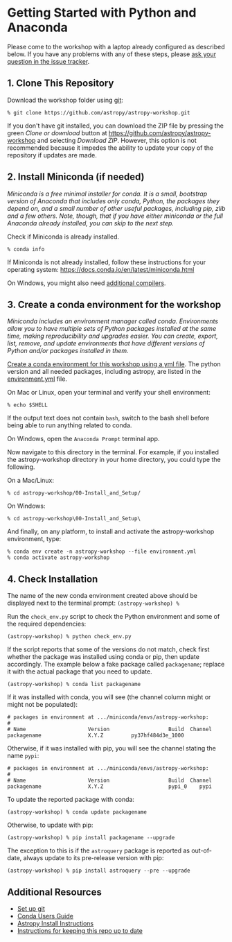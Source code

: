 # Getting Started with Python and Anaconda

Please come to the workshop with a laptop already configured as described below.
If you have any problems with any of these steps, please
[ask your question in the issue tracker](https://github.com/astropy/astropy-workshop/issues/new?assignees=&labels=workshop-question&template=question-from-workshop-participant.md&title=%5BQuestion%5D+Summarize+your+question+here).

## 1. Clone This Repository

Download the workshop folder using
[git](https://help.github.com/articles/set-up-git/):

    % git clone https://github.com/astropy/astropy-workshop.git

If you don't have git installed, you can download the ZIP file by pressing the
green *Clone or download* button at
https://github.com/astropy/astropy-workshop and selecting *Download ZIP*.
However, this option is not recommended because it impedes the ability to
update your copy of the repository if updates are made.

## 2. Install Miniconda (if needed)

*Miniconda is a free minimal installer for conda. It is a small, bootstrap
version of Anaconda that includes only conda, Python, the packages they depend
on, and a small number of other useful packages, including pip, zlib and a few
others. Note, though, that if you have either miniconda or the full Anaconda 
already installed, you can skip to the next step.*

Check if Miniconda is already installed.

    % conda info

If Miniconda is not already installed, follow these instructions for your
operating system: https://docs.conda.io/en/latest/miniconda.html

On Windows, you might also need
[additional compilers](https://github.com/conda/conda-build/wiki/Windows-Compilers).

## 3. Create a conda environment for the workshop

*Miniconda includes an environment manager called conda. Environments
allow you to have multiple sets of Python packages installed at the same 
time, making reproducibility and upgrades easier. You can create,
export, list, remove, and update environments that have different versions of
Python and/or packages installed in them.*

[Create a conda environment for this workshop using a yml file](https://conda.io/docs/user-guide/tasks/manage-environments.html#creating-an-environment-from-an-environment-yml-file).
The python version and all needed packages, including astropy, are listed in the
[environment.yml](https://github.com/astropy/astropy-workshop/blob/master/00-Install_and_Setup/environment.yml) file.

On Mac or Linux, open your terminal and verify your shell environment:

    % echo $SHELL

If the output text does not contain `bash`, switch to the bash shell before
being able to run anything related to conda.

On Windows, open the `Anaconda Prompt` terminal app.

Now navigate to this directory in the terminal. For example, if you installed
the astropy-workshop directory in your home directory, you could type the
following.

On a Mac/Linux:

    % cd astropy-workshop/00-Install_and_Setup/

On Windows:

    % cd astropy-workshop\00-Install_and_Setup\

And finally, on any platform, to install and activate the astropy-workshop
environment, type:

    % conda env create -n astropy-workshop --file environment.yml
    % conda activate astropy-workshop

## 4. Check Installation

The name of the new conda environment created above should be displayed next
to the terminal prompt: `(astropy-workshop) %`

Run the `check_env.py` script to check the Python environment and some of the
required dependencies:

    (astropy-workshop) % python check_env.py

If the script reports that some of the versions do not match, check first
whether the package was installed using conda or pip, then update accordingly.
The example below a fake package called `packagename`; replace it with the
actual package that you need to update.

    (astropy-workshop) % conda list packagename

If it was installed with conda, you will see (the channel column might or
might not be populated):

    # packages in environment at .../miniconda/envs/astropy-workshop:
    #
    # Name                    Version                   Build  Channel
    packagename               X.Y.Z         py37hf484d3e_1000

Otherwise, if it was installed with pip, you will see the channel stating the
name `pypi`:

    # packages in environment at .../miniconda/envs/astropy-workshop:
    #
    # Name                    Version                   Build  Channel
    packagename               X.Y.Z                     pypi_0    pypi

To update the reported package with conda:

    (astropy-workshop) % conda update packagename

Otherwise, to update with pip:

    (astropy-workshop) % pip install packagename --upgrade

The exception to this is if the `astroquery` package is reported as
out-of-date, always update to its pre-release version with pip:

    (astropy-workshop) % pip install astroquery --pre --upgrade

## Additional Resources

- [Set up git](https://help.github.com/articles/set-up-git/)
- [Conda Users Guide](https://docs.conda.io/projects/conda/en/latest/user-guide/)
- [Astropy Install Instructions](http://docs.astropy.org/en/latest/install.html)
- [Instructions for keeping this repo up to date](UPDATING.md)
